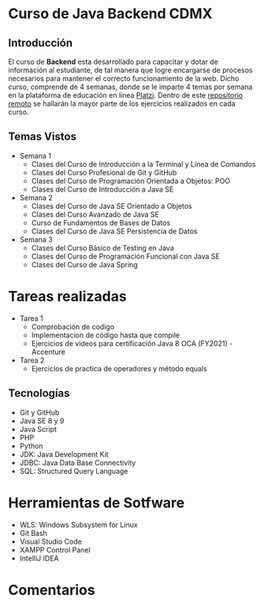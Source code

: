 # Curso de Java Backend CDMX
## Introducción
El curso de **Backend** esta desarrollado para capacitar y dotar de información al estudiante, de tal manera que logre encargarse de procesos necesarios para mantener el correcto funcionamiento de la web. Dicho curso, comprende de 4 semanas, donde se le imparte 4 temas por semana en la plataforma de educación en linea [Platzi](http:/https://platzi.com// "Platzi"). Dentro de este [repositorio remoto](http://https://github.com/CarefreeBird004/Curso-Java-Backend-CDMX "repositorio remoto") se hallarán la mayor parte de los ejercicios realizados en cada curso.

## Temas Vistos
* Semana 1
	* Clases del Curso de Introducción a la Terminal y Línea de Comandos
	* Clases del Curso Profesional de Git y GitHub
	* Clases del Curso de Programación Orientada a Objetos: POO
	* Clases del Curso de Introducción a Java SE
* Semana 2
	* Clases del Curso de Java SE Orientado a Objetos
	* Clases del Curso Avanzado de Java SE
	* Curso de Fundamentos de Bases de Datos
	* Clases del Curso de Java SE Persistencia de Datos
* Semana 3
	* Clases del Curso Básico de Testing en Java
	* Clases del Curso de Programación Funcional con Java SE
	* Clases del Curso de Java Spring

# Tareas realizadas
* Tarea 1
	* Comprobación de codigo
	* Implementacion de código hasta que compile
	* Ejercicios de videos para certificación Java 8 OCA (FY2021) - Accenture
* Tarea 2
	* Ejercicios de practica de operadores y método equals


## Tecnologías
* Git y GitHub
* Java SE 8 y 9
* Java Script
* PHP
* Python
* JDK: Java Development Kit
* JDBC: Java Data Base Connectivity
* SQL: Structured Query Language

# Herramientas de Sotfware
* WLS: Windows Subsystem for Linux
* Git Bash 
* Visual Studio Code 
* XAMPP Control Panel 
* IntelliJ IDEA 


# Comentarios 
